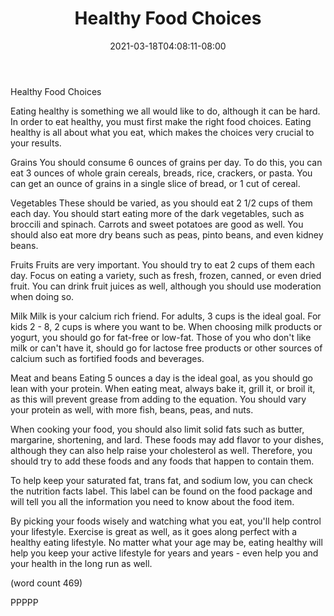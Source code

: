 ﻿---
title: "Healthy Food Choices"
date: 2021-03-18T04:08:11-08:00
description: "Healthy Eating Tips for Web Success"
featured_image: "/images/Healthy Eating.jpg"
tags: ["Healthy Eating"]
---

Healthy Food Choices

Eating healthy is something we all would like to do, 
although it can be hard.  In order to eat healthy, you
must first make the right food choices.  Eating healthy
is all about what you eat, which makes the choices very
crucial to your results.

Grains
You should consume 6 ounces of grains per day.  To do this,
you can eat 3 ounces of whole grain cereals, breads, rice,
crackers, or pasta.  You can get an ounce of grains in 
a single slice of bread, or 1 cut of cereal.

Vegetables
These should be varied, as you should eat 2 1/2 cups of
them each day.  You should start eating more of the dark
vegetables, such as broccili and spinach.  Carrots and
sweet potatoes are good as well.  You should also eat
more dry beans such as peas, pinto beans, and even kidney
beans.

Fruits
Fruits are very important.  You should try to eat 2 cups
of them each day.  Focus on eating a variety, such as 
fresh, frozen, canned, or even dried fruit.  You can 
drink fruit juices as well, although you should use 
moderation when doing so.

Milk
Milk is your calcium rich friend.  For adults, 3 cups
is the ideal goal.  For kids 2 - 8, 2 cups is where you
want to be.  When choosing milk products or yogurt, you
should go for fat-free or low-fat.  Those of you who
don't like milk or can't have it, should go for lactose
free products or other sources of calcium such as fortified
foods and beverages.

Meat and beans
Eating 5 ounces a day is the ideal goal, as you should go
lean with your protein.  When eating meat, always bake it,
grill it, or broil it, as this will prevent grease from 
adding to the equation.  You should vary your protein 
as well, with more fish, beans, peas, and nuts.

When cooking your food, you should also limit solid fats
such as butter, margarine, shortening, and lard.  These 
foods may add flavor to your dishes, although they can 
also help raise your cholesterol as well.  Therefore, you
should try to add these foods and any foods that happen
to contain them.

To help keep your saturated fat, trans fat, and sodium low, 
you can check the nutrition facts label.  This label can 
be found on the food package and will tell you all the 
information you need to know about the food item.

By picking your foods wisely and watching what you eat,
you'll help control your lifestyle.  Exercise is great as 
well, as it goes along perfect with a healthy eating 
lifestyle.  No matter what your age may be, eating healthy
will help you keep your active lifestyle for years and 
years - even help you and your health in the long run
as well.

(word count 469)

PPPPP

